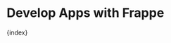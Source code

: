 <!-- base_template: frappe_io/www/frappe/frappe_base.html -->
<!-- add-breadcrumbs -->
<!-- title: Docs (English) -->

# Develop Apps with Frappe

{index}
